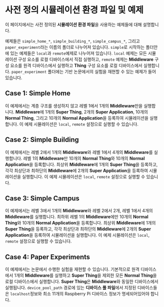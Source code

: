# 사전 정의 시뮬레이션 환경 파일 및 예제

이 페이지에서는 사전 정의된 **시뮬레이션 환경 파일**을 사용하는 예제들에 대해 설명합니다.

예제들은 `simple_home_*`, `simple_building_*`, `simple_campus_*`, 그리고 `paper_experiment`라는 이름의 폴더로 나누어져 있습니다. `simple`로 시작하는 폴더안에 있는 예제들은 `local`과 `remote`예제로 나누어져 있습니다. `local` 예제는 모든 시뮬레이션 구성 요소를 로컬 디바이스에서 직접 실행하고, `remote` 예제는 **Middleware** 구성 요소를 원격 디바이스에서 실행하고 **Thing** 구성 요소를 로컬 디바이스에서 실행합니다. `paper_experiment` 폴더에는 기반 논문에서의 실험을 재현할 수 있는 예제가 들어있습니다.

## Case 1: Simple Home

이 예제에서는 계층 구조를 생성하지 않고 레벨 1에서 1개의 **Middleware**만을 실행합니다. **Middleware**에 1개의 **Super Thing**, 2개의 **Super Application**, 10개의 **Normal Thing**, 그리고 10개의 **Normal Application**을 등록하여 시뮬레이션을 실행합니다. 이 예제 시뮬레이션은 `local`, `remote` 설정으로 실행할 수 있습니다.

## Case 2: Simple Building

이 예제에서는 레벨 2에서 1개의 **Middleware**와 레벨 1에서 4개의 **Middleware**를 실행합니다. 레벨 1의 **Middleware**만 10개의 **Normal Thing**와 10개의 **Normal Application**을 등록합니다. 최상위 **Middleware**에 1개의 **Super Thing**을 등록하고, 각각 최상단과 최하단의 **Middleware**에 2개의 **Super Application**을 등록하여 시뮬레이션을 실행합니다. 이 예제 시뮬레이션은 `local`, `remote` 설정으로 실행할 수 있습니다.

## Case 3: Simple Campus

이 예제에서는 레벨 3에서 1개의 **Middleware**와 레벨 2에서 2개, 레벨 1에서 4개의 **Middleware**를 실행합니다. 최하위 레벨 1의 **Middleware**에만 10개의 **Normal Thing**와 10개의 **Normal Application**을 등록합니다. 최상위 **Middleware**에 1개의 **Super Thing**을 등록하고, 각각 최상단과 최하단의 **Middleware**에 2개의 **Super Application**을 등록하여 시뮬레이션을 실행합니다. 이 예제 시뮬레이션은 `local`, `remote` 설정으로 실행할 수 있습니다.

## Case 4: Paper Experiments

이 예제에서는 논문에서 수행한 실험을 재현할 수 있습니다. 기본적으로 원격 디바이스에서 1개의 **Middleware**를 실행하고 **Super Thing**을 제외한 모든 **Normal Thing**을 로컬 디바이스에서 실행합니다. **Super Thing**은 **Middleware**와 동일한 디바이스에서 실행됩니다. `device_pool_path` 경로에 있는 **디바이스 풀 파일**에서 지정된 디바이스들은 `localhost`정보와 최소 11개의 Raspberry Pi 디바이스 정보가 명세되어있어야 합니다.
